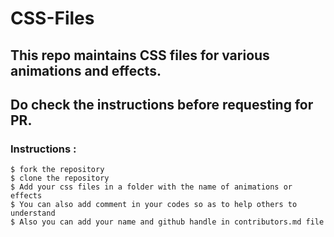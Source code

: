 # CSS-Files
## This repo maintains CSS files for various animations and effects.

## Do check the instructions before requesting for PR.

### Instructions :

```
$ fork the repository
$ clone the repository
$ Add your css files in a folder with the name of animations or effects
$ You can also add comment in your codes so as to help others to understand
$ Also you can add your name and github handle in contributors.md file

```
